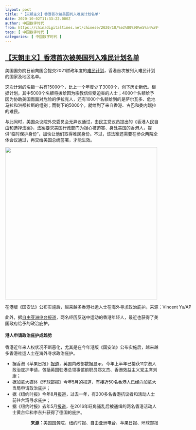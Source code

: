 ```yaml
---
layout: post
title: "【天朝主义】香港首次被美国列入难民计划名单"
date: 2020-10-02T11:33:22.000Z
author: 中国数字时代
from: https://chinadigitaltimes.net/chinese/2020/10/%e3%80%90%e5%a4%a9%e6%9c%9d%e4%b8%bb%e4%b9%89%e3%80%91%e9%a6%99%e6%b8%af%e9%a6%96%e6%ac%a1%e8%a2%ab%e7%be%8e%e5%9b%bd%e5%88%97%e5%85%a5%e9%9a%be%e6%b0%91%e8%ae%a1%e5%88%92%e5%90%8d%e5%8d%95/
tags: [ 中国数字时代 ]
categories: [ 中国数字时代 ]
---
```

<!--1601638402000-->
[【天朝主义】香港首次被美国列入难民计划名单](https://chinadigitaltimes.net/chinese/2020/10/%e3%80%90%e5%a4%a9%e6%9c%9d%e4%b8%bb%e4%b9%89%e3%80%91%e9%a6%99%e6%b8%af%e9%a6%96%e6%ac%a1%e8%a2%ab%e7%be%8e%e5%9b%bd%e5%88%97%e5%85%a5%e9%9a%be%e6%b0%91%e8%ae%a1%e5%88%92%e5%90%8d%e5%8d%95/)
------

<div>
<p>美国国务院日前向国会提交2021财政年度的<a href="https://www.state.gov/transmission-of-the-presidents-report-to-congress-on-the-proposed-refugee-admissions-for-fiscal-year-2021/">难民计划</a>，香港首次被列入难民计划的国家及地区名单。</p><p>这次计划的名额一共有15000个，比上一个年度少了3000个，创下历史新低。根据计划，其中5000个名额将拨给因为宗教信仰受迫害的人士；4000个名额给予因为协助美国而面对危险的伊拉克人，还有1000个名额给到的是萨尔瓦多、危地马拉和洪都拉斯的组别；而剩下的5000个，就给到了来自香港、古巴和委内瑞拉的难民。</p><p>与此同时，美国众议院外交委员会无异议通过，由民主党议员提出的《香港人民自由和选择法案》，法案要求美国行政部门为担心被迫害、身处美国的香港人，提供“临时保护身份”，加快让他们取得难民身份。不过，该法案还需要在参众两院全体会议通过，再交给美国总统签署，才能生效。</p><div id="attachment_657014" style="width: 630px" class="wp-caption aligncenter"><img aria-describedby="caption-attachment-657014" loading="lazy" src="https://chinadigitaltimes.net/chinese/files/2020/10/202007011122548209.jpg" alt="" width="500" height="auto" class="size-full wp-image-657014" srcset="https://chinadigitaltimes.net/chinese/files/2020/10/202007011122548209.jpg 620w, https://chinadigitaltimes.net/chinese/files/2020/10/202007011122548209-300x197.jpg 300w" sizes="(max-width: 620px) 100vw, 620px" /><p id="caption-attachment-657014" class="wp-caption-text">在港版《国安法》公布实施后，越来越多香港社运人士在海外寻求政治庇护。来源：Vincent Yu/AP</p></div><p>此外，据<a href="https://www.rfa.org/mandarin/yataibaodao/gangtai/gf2-09302020081832.html">自由亚洲电台报道</a>，两名经历反送中运动的香港年轻人，最近也获得了美国政府给予的政治庇护。</p><h4>港人申请政治庇护成趋势</h4><p>香港近年来人权状况不断恶化，尤其是在今年港版《国安法》公布实施后，越来越多香港社运人士在海外寻求政治庇护。</p><ul><li>据香港《苹果日报》<a href="https://hk.appledaily.com/local/20200927/KQPLEZEWTBFBNMU6ES5WKJ7BCY/">报道</a>，英国内政部数据显示，今年上半年已接获11宗港人政治庇护申请，包括英国驻港总领事馆前职员郑文杰、香港效益主义党主席刘康；</li><li>据加拿大媒体《环球邮报》今年5月的<a href="https://www.theglobeandmail.com/politics/article-hong-kong-protesters-seek-refuge-in-canada/">报道</a>，有接近50名香港人已经向加拿大当局申请政治庇护；</li><li>据《纽约时报》今年8月<a href="https://cn.nytimes.com/china/20200831/hong-kong-activists-arrested/">报道</a>，过去一年，有200多名香港抗议者和活动人士前往台湾寻求庇护；</li><li>据《纽约时报》去年5月<a href="https://cn.nytimes.com/china/20190522/hong-kong-china-germany-activists/" rel="noopener noreferrer" target="_blank">报道</a>，在2016年旺角骚乱后被通缉的两名香港活动人士黄台仰和李东升获得了德国的庇护。</li></ul><p style="text-align: right"><strong>来源：</strong>美国国务院、纽约时报、自由亚洲电台、苹果日报、环球邮报</p>
</div>

